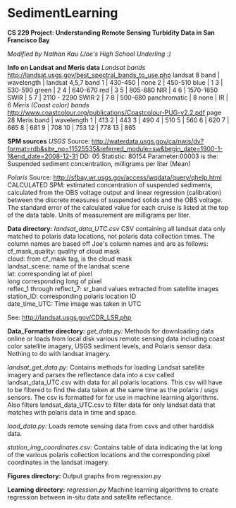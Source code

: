 SedimentLearning
================

**CS 229 Project: Understanding Remote Sensing Turbidity Data in San Francisco Bay**

*Modified by Nathan Kau (Joe's High School Underling :)*

**Info on Landsat and Meris data**
*Landsat bands*
http://landsat.usgs.gov/best_spectral_bands_to_use.php
landsat 8 band | wavelength           | landsat 4,5,7 band
             1 | 430-450              | none
             2 | 450-510 blue         | 1
             3 | 530-590 green        | 2
             4 | 640-670 red          | 3
             5 | 805-880 NIR          | 4
             6 | 1570-1650 SWIR       | 5
             7 | 2110 - 2290 SWIR 2   | 7
             8 | 500-680 panchromatic | 8
          none | IR                   | 6
*Meris (Coast color) bands*
http://www.coastcolour.org/publications/Coastcolour-PUG-v2.2.pdf
page 28
Meris band  |  wavelength
         1  |  413
         2  |  443
         3  |  490
         4  |  510
         5  |  560
         6  |  620
         7  |  665
         8  |  681
         9  |  708
         10 |  753
         12 |  778
         13 |  865

**SPM sources**
*USGS*
Source: http://waterdata.usgs.gov/ca/nwis/dv?format=rdb&site_no=11525535&referred_module=sw&begin_date=1900-1-1&end_date=2008-12-31
DD: 05 Statistic: 80154  Parameter:00003 is the: Suspended sediment concentration, milligrams per liter (Mean)

*Polaris*
Source: http://sfbay.wr.usgs.gov/access/wqdata/query/qhelp.html
CALCULATED SPM: estimated concentration of suspended sediments, calculated from the OBS voltage output and
linear regression (calibration) between the discrete measures of suspended solids and the OBS voltage.
The standard error of the calculated value for each cruise is listed at the top of the data table.
Units of measurement are milligrams per liter.

**Data directory:**
*landsat_data_UTC.csv*
CSV containing all landsat data only matched to polaris data locations, not polaris data collection times. The column names are based off Joe's column names and are as follows:<br/>
cf_mask_quality: quality of cloud mask <br/>
cloud: from cf_mask tag, is the cloud mask<br/>
landsat_scene: name of the landsat scene<br/>
lat: corresponding lat of pixel<br/>
long corresponding long of pixel<br/>
reflec_1 through reflect_7: sr_band values extracted from satellite images<br/>
station_ID: corresponding polaris location ID<br/>
date_time_UTC: Time image was taken in UTC<br/>

See: http://landsat.usgs.gov/CDR_LSR.php

**Data_Formatter directory:**
*get_data.py:*
Methods for downloading data online or loads from local disk various remote sensing data including coast color satellite imagery, USGS
sediment levels, and Polaris sensor data. Nothing to do with landsat imagery.

*landsat_get_data.py:*
Contains methods for loading Landsat satellite imagery and parses the reflectance data into a csv called landsat_data_UTC.csv with data for all polaris locations.
This csv will have to be filtered to find the data taken at the same time as the polaris / usgs sensors. The csv is
formatted for for use in machine learning algorithms. Also filters landsat_data_UTC.csv to filter data for only landsat data that matches with polaris data in time and space.

*load_data.py:*
Loads remote sensing data from csvs and other harddisk data.

*station_img_coordinates.csv:*
Contains table of data indicating the lat long of the various polaris collection locations and the corresponding pixel
coordinates in the landsat imagery.

**Figures directory:**
Output graphs from regression.py

**Learning directory:**
*regression.py*
Machine learning algorithms to create regression between in-situ data and satellite reflectance.
